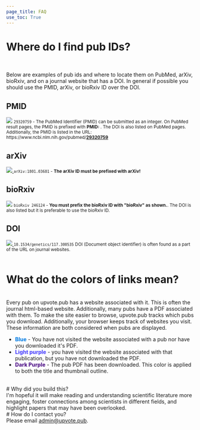 ```yaml
---
page_title: FAQ
use_toc: True
---
```


# Where do I find pub IDs?
<br />

Below are examples of pub ids and where to locate them on PubMed, arXiv, bioRxiv, and on a journal website that has a DOI. In general if possible you should use the PMID, arXiv, or bioRxiv ID over the DOI.

## PMID 

<div class='row'>
    <div class='col-md-6'>
        <div class='thumbnail'>
            <a href='https://www.ncbi.nlm.nih.gov/pubmed/29320759' target='_blank'><img src='/static/img/guide/find-pmid.jpg' class='img-responsive'></a>
        <small><code>29320759</code> - The PubMed Identifier (PMID) can be submitted as an integer. On PubMed result pages, the PMID is prefixed with <strong>PMID: </strong>. The DOI is also listed on PubMed pages. Additionally, the PMID is listed in the URL: https://www.ncbi.nlm.nih.gov/pubmed/<a href='https://www.ncbi.nlm.nih.gov/pubmed/29320759'><strong>29320759</strong></a></small>
        </div>
    </div>
</div>

## arXiv

<div class='row'>
    <div class='col-md-6'>
        <div class='thumbnail'>
            <a href='http://www.genetics.org/content/208/1/283' target='_blank'>
                <img src='/static/img/guide/find-arxiv.jpg' class='img-responsive' />
            </a>
            <small><code>arXiv:1801.03681</code> - <strong>The arXiv ID must be prefixed with arXiv!</strong></small>
        </div>
    </div>
</div>

## bioRxiv

<div class='row'>
    <div class='col-md-6'>
        <div class='thumbnail'>
            <a href='https://www.biorxiv.org/collection/biochemistry' target='_blank'><img src='/static/img/guide/find-biorxiv.jpg' class='img-responsive'></a>
        <small><code>bioRxiv&nbsp;246124</code> - <strong>You must prefix the bioRxiv ID with "bioRxiv" as shown.</strong>. The DOI is also listed but it is preferable to use the bioRxiv ID.</small>
        </div>
    </div>
</div>

## DOI

<div class='row'>
    <div class='col-md-6'>
        <div class='thumbnail'>
            <a href='http://www.genetics.org/content/208/1/283' target='_blank'>
                <img src='/static/img/guide/find-doi.jpg' class='img-responsive' />
            </a>
            <small><code>10.1534/genetics/117.300535</code> DOI (Document object identifier) is often found as a part of the URL on journal websites.</small>
        </div>
    </div>
</div>

<br />

# What do the colors of links mean?
<br />
Every pub on upvote.pub has a website associated with it. This is often the journal html-based website. Additionally, many pubs have a PDF associated with them. To make the site easier to browse, upvote.pub tracks which pubs you download. Additionally, your browser keeps track of websites you visit. These information are both considered when pubs are displayed.

* <span style='color: #1484e4; font-weight: 800'>Blue</span> - You have not visited the website associated with a pub nor have you downloaded it's PDF.
* <span style='color: #5249fe; font-weight: 800'>Light purple</span> - you have visited the website associated with that publication, but you have not downloaded the PDF.
* <span style='color: #551a8b; font-weight: 800'>Dark Purple</span> - The pub PDF has been downloaded. This color is applied to both the title and thumbnail outline.

<br />
# Why did you build this?
<br />
I'm hopeful it will make reading and understanding scientific literature more engaging, foster connections among scientists in different fields, and highlight papers that may have been overlooked.

<br />
# How do I contact you?
<br />
Please email <a href='mailto:admin@upvote.pub'>admin@upvote.pub</a>.

